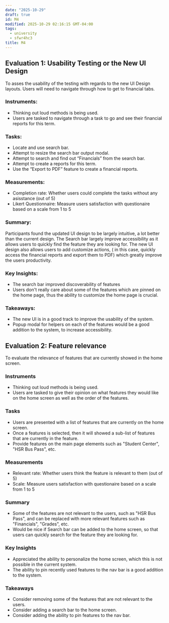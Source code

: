 ```yaml
---
date: "2025-10-29"
draft: true
id: M4
modified: 2025-10-29 02:16:15 GMT-04:00
tags:
  - university
  - sfwr4hc3
title: M4
---
```


## Evaluation 1: Usability Testing or the New UI Design

To asses the usability of the testing with regards to the new UI Design layouts. Users will need to navigate through how to get to financial tabs.

### Instruments:

- Thinking out loud methods is being used.
- Users are tasked to navigate through a task to go and see their financial reports for this term.

### Tasks:

- Locate and use search bar.
- Attempt to resize the search bar output modal.
- Attempt to search and find out “Financials” from the search bar.
- Attempt to create a reports for this term.
- Use the “Export to PDF” feature to create a financial reports.

### Measurements:

- Completion rate: Whether users could complete the tasks without any asisstance (out of 5)
- Likert Questionnaire: Measure users satisfaction with questionaire based on a scale from 1 to 5

### Summary:

Participants found the updated UI design to be largely intuitive, a lot better than the current design. The Search bar largely improve
accessibility as it allows users to quickly find the feature they are looking for. The new UI design also allows users to add customize actions, (
in this case, quickly access the financial reports and export them to PDF) which greatly improve the users productivity.

### Key Insights:

- The search bar improved discoverability of features
- Users don't really care about some of the features which are pinned on the home page, thus the ability to customize the home page is crucial.

### Takeaways:

- The new UI is in a good track to improve the usability of the system.
- Popup modal for helpers on each of the features would be a good addition to the system, to increase accessibility.

## Evaluation 2: Feature relevance

To evaluate the relevance of features that are currently showed in the home screen.

### Instruments

- Thinking out loud methods is being used.
- Users are tasked to give their opinion on what features they would like on the home screen as well as the order of the features.

### Tasks

- Users are presented with a list of features that are currently on the home screen.
- Once a features is selected, then it will showed a sub-list of features that are currently in the feature.
- Provide features on the main page elements such as "Student Center", "HSR Bus Pass", etc.

### Measurements

- Relevant rate: Whether users think the feature is relevant to them (out of 5)
- Scale: Measure users satisfaction with questionaire based on a scale from 1 to 5

### Summary

- Some of the features are not relevant to the users, such as "HSR Bus Pass", and can be replaced with more relevant features such as "Financials",
  "Grades", etc.
- Would be nice if Search bar can be added to the home screen, so that users can quickly search for the feature they are looking for.

### Key Insights

- Appreciated the ability to personalize the home screen, which this is not possible in the current system.
- The ability to pin recently used features to the nav bar is a good addition to the system.

### Takeaways

- Consider removing some of the features that are not relevant to the users.
- Consider adding a search bar to the home screen.
- Consider adding the ability to pin features to the nav bar.
